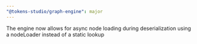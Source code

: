 ```yaml
---
"@tokens-studio/graph-engine": major
---
```


The engine now allows for async node loading during deserialization using a nodeLoader instead of a static lookup
